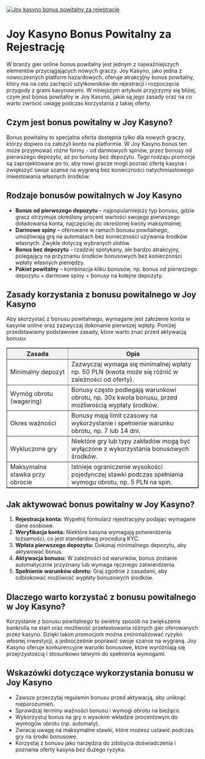 [![Joy kasyno bonus powitalny za rejestrację](https://123-caf.pages.dev/gitsignup.png)](https://vrmoo.ru/Bt82HjjY)

<h1>Joy Kasyno Bonus Powitalny za Rejestrację</h1> <p>W branży gier online bonus powitalny jest jednym z najważniejszych elementów przyciągających nowych graczy. Joy Kasyno, jako jedna z nowoczesnych platform hazardowych, oferuje atrakcyjny bonus powitalny, który ma na celu zachęcić użytkowników do rejestracji i rozpoczęcia przygody z grami kasynowymi. W niniejszym artykule przyjrzymy się bliżej, czym jest bonus powitalny w Joy Kasyno, jakie są jego zasady oraz na co warto zwrócić uwagę podczas korzystania z takiej oferty.</p>  <h2>Czym jest bonus powitalny w Joy Kasyno?</h2> <p>Bonus powitalny to specjalna oferta dostępna tylko dla nowych graczy, którzy dopiero co założyli konto na platformie. W Joy Kasyno bonus ten może przyjmować różne formy - od darmowych spinów, przez bonusy od pierwszego depozytu, aż po bonusy bez depozytu. Tego rodzaju promocje są zaprojektowane po to, aby nowi gracze mogli poznać ofertę kasyna i zwiększyć swoje szanse na wygraną bez konieczności natychmiastowego inwestowania własnych środków.</p>  <h2>Rodzaje bonusów powitalnych w Joy Kasyno</h2> <ul>   <li><strong>Bonus od pierwszego depozytu</strong> – najpopularniejszy typ bonusu, gdzie gracz otrzymuje określony procent wartości swojego pierwszego doładowania konta, najczęściej do określonej kwoty maksymalnej.</li>   <li><strong>Darmowe spiny</strong> – oferowane w ramach bonusu powitalnego, umożliwiają grę na automatach bez konieczności używania środków własnych. Zwykle dotyczą wybranych slotów.</li>   <li><strong>Bonus bez depozytu</strong> – rzadziej spotykany, ale bardzo atrakcyjny, polegający na przyznaniu środków bonusowych bez konieczności wpłaty własnych pieniędzy.</li>   <li><strong>Pakiet powitalny</strong> – kombinacja kilku bonusów, np. bonus od pierwszego depozytu + darmowe spiny + bonusy na kolejne depozyty.</li> </ul>  <h2>Zasady korzystania z bonusu powitalnego w Joy Kasyno</h2> <p>Aby skorzystać z bonusu powitalnego, wymagane jest założenie konta w kasynie online oraz zazwyczaj dokonanie pierwszej wpłaty. Poniżej przedstawiamy podstawowe zasady, które warto znać przed aktywacją bonusu:</p> <table border="1" cellpadding="8" cellspacing="0" style="border-collapse: collapse; width: 100%; max-width: 600px;">   <thead>     <tr style="background-color: #f2f2f2;">       <th>Zasada</th>       <th>Opis</th>     </tr>   </thead>   <tbody>     <tr>       <td>Minimalny depozyt</td>       <td>Zazwyczaj wymaga się minimalnej wpłaty np. 50 PLN (kwota może się różnić w zależności od oferty).</td>     </tr>     <tr>       <td>Wymóg obrotu (wagering)</td>       <td>Bonusy często podlegają warunkowi obrotu, np. 30x kwota bonusu, przed możliwością wypłaty środków.</td>     </tr>     <tr>       <td>Okres ważności</td>       <td>Bonusy mają limit czasowy na wykorzystanie i spełnienie warunku obrotu, np. 7 lub 14 dni.</td>     </tr>     <tr>       <td>Wykluczone gry</td>       <td>Niektóre gry lub typy zakładów mogą być wyłączone z wykorzystania bonusowych środków.</td>     </tr>     <tr>       <td>Maksymalna stawka przy obrocie</td>       <td>Istnieje ograniczenie wysokości pojedynczej stawki podczas spełniania wymogu obrotu, np. 5 PLN na spin.</td>     </tr>   </tbody> </table>  <h2>Jak aktywować bonus powitalny w Joy Kasyno?</h2> <ol>   <li><strong>Rejestracja konta:</strong> Wypełnij formularz rejestracyjny podając wymagane dane osobowe.</li>   <li><strong>Weryfikacja konta:</strong> Niektóre kasyna wymagają potwierdzenia tożsamości, co jest standardową procedurą KYC.</li>   <li><strong>Wpłata pierwszego depozytu:</strong> Dokonaj minimalnego depozytu, aby aktywować bonus.</li>   <li><strong>Aktywacja bonusu:</strong> W zależności od warunków, bonus zostanie automatycznie przyznany lub wymaga ręcznego zatwierdzenia.</li>   <li><strong>Spełnienie warunków obrotu:</strong> Graj zgodnie z zasadami, aby odblokować możliwość wypłaty bonusowych środków.</li> </ol>  <h2>Dlaczego warto korzystać z bonusu powitalnego w Joy Kasyno?</h2> <p>Korzystanie z bonusu powitalnego to świetny sposób na zwiększenie bankrolla na start oraz możliwość przetestowania różnych gier oferowanych przez kasyno. Dzięki takim promocjom można zminimalizować ryzyko własnej inwestycji, a jednocześnie poprawić swoje szanse na wygraną. Joy Kasyno oferuje konkurencyjne warunki bonusowe, które wyróżniają się przejrzystością i stosunkowo łatwymi do spełnienia wymogami.</p>  <h2>Wskazówki dotyczące wykorzystania bonusu w Joy Kasyno</h2> <ul>   <li>Zawsze przeczytaj regulamin bonusu przed aktywacją, aby uniknąć nieporozumień.</li>   <li>Sprawdzaj terminy ważności bonusu i wymogi obrotu na bieżąco.</li>   <li>Wykorzystuj bonus na gry o wysokim wkładzie procentowym do wymogów obrotu (np. automaty). </li>   <li>Zwracaj uwagę na maksymalne stawki, które możesz ustawić podczas gry na środki bonusowe.</li>   <li>Korzystaj z bonusu jako narzędzia do zdobycia doświadczenia i poznania oferty kasyna bez dużego ryzyka.</li> </ul>